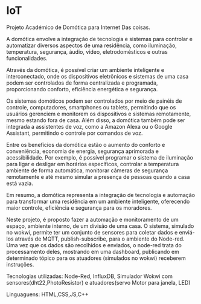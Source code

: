 # IoT
Projeto Académico de Domótica para Internet Das coisas.

 A domótica envolve a integração de tecnologia e sistemas para controlar e automatizar diversos aspectos de uma residência, como iluminação, temperatura, segurança, áudio, vídeo, eletrodomésticos e outras funcionalidades.

Através da domótica, é possível criar um ambiente inteligente e interconectado, onde os dispositivos eletrônicos e sistemas de uma casa podem ser controlados de forma centralizada e programada, proporcionando conforto, eficiência energética e segurança.

Os sistemas domóticos podem ser controlados por meio de painéis de controle, computadores, smartphones ou tablets, permitindo que os usuários gerenciem e monitorem os dispositivos e sistemas remotamente, mesmo estando fora de casa. Além disso, a domótica também pode ser integrada a assistentes de voz, como a Amazon Alexa ou o Google Assistant, permitindo o controle por comandos de voz.

Entre os benefícios da domótica estão o aumento do conforto e conveniência, economia de energia, segurança aprimorada e acessibilidade. Por exemplo, é possível programar o sistema de iluminação para ligar e desligar em horários específicos, controlar a temperatura ambiente de forma automática, monitorar câmeras de segurança remotamente e até mesmo simular a presença de pessoas quando a casa está vazia.

Em resumo, a domótica representa a integração de tecnologia e automação para transformar uma residência em um ambiente inteligente, oferecendo maior controle, eficiência e segurança para os moradores.

Neste projeto, é proposto fazer a automação e monitoramento de um espaço, ambiente interno, de um divisão de uma casa.
O sistema, simulado no wokwi, permite ter um conjunto de sensores para coletar dados e enviá-los através de MQTT, publish-subscribe,
para o ambiente do Node-red. Uma vez que os dados são recolhidos e enviados, o node-red trata do processamento deles, mostrando em uma dashboard,
publicando em determinado tópico para os atuadores (simulados no wokwi) receberem instruções.


Tecnologias utilizadas:
Node-Red, InfluxDB, Simulador Wokwi com sensores(dht22,PhotoResistor) e atuadores(servo Motor para janela, LED)

Linguaguens:
HTML,CSS,JS,C++
